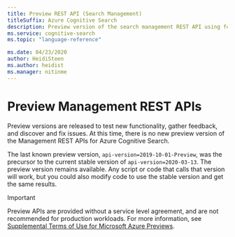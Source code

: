 ```yaml
---
title: Preview REST API (Search Management)
titleSuffix: Azure Cognitive Search
description: Preview version of the search management REST API using for provisioning a service and managing keys.
ms.service: cognitive-search
ms.topic: "language-reference"

ms.date: 04/23/2020
author: HeidiSteen
ms.author: heidist
ms.manager: nitinme
---
```


# Preview Management REST APIs

Preview versions are released to test new functionality, gather feedback, and discover and fix issues. At this time, there is no new preview version of the Management REST APIs for Azure Cognitive Search.

The last known preview version, `api-version=2019-10-01-Preview`, was the precursor to the current stable version of `api-version=2020-03-13`. The preview version remains available. Any script or code that calls that version will work, but you could also modify code to use the stable version and get the same results.

> [!Important]
> Preview APIs are provided without a service level agreement, and are not recommended for production workloads. For more information, see [Supplemental Terms of Use for Microsoft Azure Previews](https://azure.microsoft.com/support/legal/preview-supplemental-terms/). 